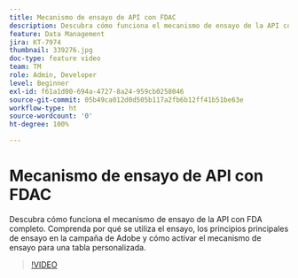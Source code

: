 ```yaml
---
title: Mecanismo de ensayo de API con FDAC
description: Descubra cómo funciona el mecanismo de ensayo de la API con FDA completo. Comprenda por qué se utiliza el ensayo, los principios principales de ensayo en la campaña de Adobe y cómo activar el mecanismo de ensayo para una tabla personalizada.
feature: Data Management
jira: KT-7974
thumbnail: 339276.jpg
doc-type: feature video
team: TM
role: Admin, Developer
level: Beginner
exl-id: f61a1d00-694a-4727-8a24-959cb0258046
source-git-commit: 05b49ca012d0d505b117a2fb6b12ff41b51be63e
workflow-type: ht
source-wordcount: '0'
ht-degree: 100%

---
```


# Mecanismo de ensayo de API con FDAC

Descubra cómo funciona el mecanismo de ensayo de la API con FDA completo. Comprenda por qué se utiliza el ensayo, los principios principales de ensayo en la campaña de Adobe y cómo activar el mecanismo de ensayo para una tabla personalizada.

>[!VIDEO](https://video.tv.adobe.com/v/339276?quality=12&learn=on)

